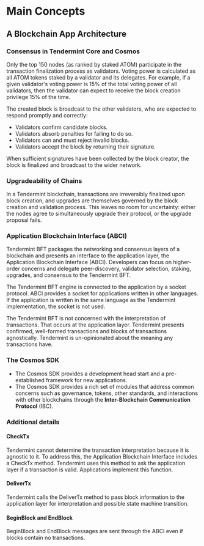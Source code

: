 # Main Concepts

## A Blockchain App Architecture

### Consensus in Tendermint Core and Cosmos
Only the top 150 nodes (as ranked by staked ATOM) participate in the transaction finalization process as validators. Voting power is calculated as all ATOM tokens staked by a validator and its delegates. For example, if a given validator's voting power is 15% of the total voting power of all validators, then the validator can expect to receive the block creation privilege 15% of the time.

The created block is broadcast to the other validators, who are expected to respond promptly and correctly:
* Validators confirm candidate blocks.
* Validators absorb penalties for failing to do so.
* Validators can and must reject invalid blocks.
* Validators accept the block by returning their signature.

When sufficient signatures have been collected by the block creator, the block is finalized and broadcast to the wider network.

### Upgradeability of Chains
In a Tendermint blockchain, transactions are irreversibly finalized upon block creation, and upgrades are themselves governed by the block creation and validation process. This leaves no room for uncertainty: either the nodes agree to simultaneously upgrade their protocol, or the upgrade proposal fails.

### Application Blockchain Interface (ABCI)
Tendermint BFT packages the networking and consensus layers of a blockchain and presents an interface to the application layer, the Application Blockchain Interface (ABCI). Developers can focus on higher-order concerns and delegate peer-discovery, validator selection, staking, upgrades, and consensus to the Tendermint BFT.

The Tendermint BFT engine is connected to the application by a socket protocol. ABCI provides a socket for applications written in other languages. If the application is written in the same language as the Tendermint implementation, the socket is not used.

The Tendermint BFT is not concerned with the interpretation of transactions. That occurs at the application layer. Tendermint presents confirmed, well-formed transactions and blocks of transactions agnostically. Tendermint is un-opinionated about the meaning any transactions have.

### The Cosmos SDK
* The Cosmos SDK provides a development head start and a pre-established framework for new applications.
* The Cosmos SDK provides a rich set of modules that address common concerns such as governance, tokens, other standards, and interactions with other blockchains through the **Inter-Blockchain Communication Protocol** (IBC).

### Additional details
#### CheckTx
Tendermint cannot determine the transaction interpretation because it is agnostic to it. To address this, the Application Blockchain Interface includes a CheckTx method. Tendermint uses this method to ask the application layer if a transaction is valid. Applications implement this function.

#### DeliverTx
Tendermint calls the DeliverTx method to pass block information to the application layer for interpretation and possible state machine transition.

#### BeginBlock and EndBlock
BeginBlock and EndBlock messages are sent through the ABCI even if blocks contain no transactions.